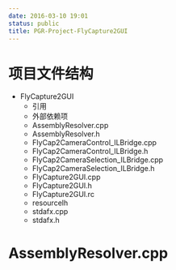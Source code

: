 ```yaml
---
date: 2016-03-10 19:01
status: public
title: PGR-Project-FlyCapture2GUI
---
```


# 项目文件结构
- FlyCapture2GUI
    - 引用
    - 外部依赖项
    - AssemblyResolver.cpp
    - AssemblyResolver.h
    - FlyCap2CameraControl_ILBridge.cpp
    - FlyCap2CameraControl_ILBridge.h
    - FlyCap2CameraSelection_ILBridge.cpp
    - FlyCap2CameraSelection_ILBridge.h
    - FlyCapture2GUI.cpp
    - FlyCapture2GUI.h
    - FlyCapture2GUI.rc
    - resourcelh
    - stdafx.cpp
    - stdafx.h
    
# AssemblyResolver.cpp
